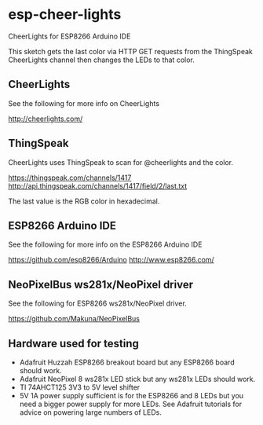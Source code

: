# esp-cheer-lights
CheerLights for ESP8266 Arduino IDE

This sketch gets the last color via HTTP GET requests from the ThingSpeak
CheerLights channel then changes the LEDs to that color.

## CheerLights
See the following for more info on CheerLights

http://cheerlights.com/

## ThingSpeak
CheerLights uses ThingSpeak to scan for @cheerlights and the color.

https://thingspeak.com/channels/1417
http://api.thingspeak.com/channels/1417/field/2/last.txt

The last value is the RGB color in hexadecimal.

## ESP8266 Arduino IDE
See the following for more info on the ESP8266 Arduino IDE

https://github.com/esp8266/Arduino
http://www.esp8266.com/

## NeoPixelBus ws281x/NeoPixel driver
See the following for ESP8266 ws281x/NeoPixel driver.

https://github.com/Makuna/NeoPixelBus

## Hardware used for testing

* Adafruit Huzzah ESP8266 breakout board but any ESP8266 board should work.
* Adafruit NeoPixel 8 ws281x LED stick but any ws281x LEDs should work.
* TI 74AHCT125 3V3 to 5V level shifter
* 5V 1A power supply sufficient is for the ESP8266 and 8 LEDs but you need
a bigger power supply for more LEDs. See Adafruit tutorials for advice on
powering large numbers of LEDs.
